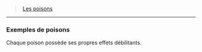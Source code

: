 ﻿---
!GenericItem
Name: Exemples de poisons
Id: poisons_hd.md#exemples-de-poisons
ParentLink: poisons_hd.md#les-poisons
ParentName: Les poisons
NameLevel: 3
Attributes: {}
AttributesDictionary: >+
  {}

---
> [Les poisons](hd_poisons.md)

---

### Exemples de poisons

Chaque poison possède ses propres effets débilitants.

